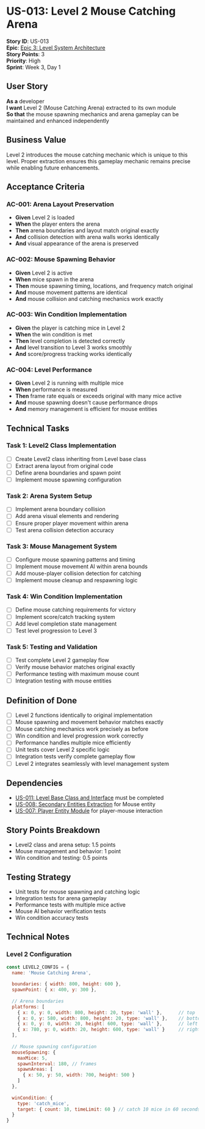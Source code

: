 # US-013: Level 2 Mouse Catching Arena

**Story ID**: US-013  
**Epic**: [Epic 3: Level System Architecture](../epics/epic-3-level-system.md)  
**Story Points**: 3  
**Priority**: High  
**Sprint**: Week 3, Day 1  

## User Story

**As a** developer  
**I want** Level 2 (Mouse Catching Arena) extracted to its own module  
**So that** the mouse spawning mechanics and arena gameplay can be maintained and enhanced independently  

## Business Value

Level 2 introduces the mouse catching mechanic which is unique to this level. Proper extraction ensures this gameplay mechanic remains precise while enabling future enhancements.

## Acceptance Criteria

### AC-001: Arena Layout Preservation
- **Given** Level 2 is loaded
- **When** the player enters the arena
- **Then** arena boundaries and layout match original exactly
- **And** collision detection with arena walls works identically
- **And** visual appearance of the arena is preserved

### AC-002: Mouse Spawning Behavior
- **Given** Level 2 is active
- **When** mice spawn in the arena
- **Then** mouse spawning timing, locations, and frequency match original
- **And** mouse movement patterns are identical
- **And** mouse collision and catching mechanics work exactly

### AC-003: Win Condition Implementation
- **Given** the player is catching mice in Level 2
- **When** the win condition is met
- **Then** level completion is detected correctly
- **And** level transition to Level 3 works smoothly
- **And** score/progress tracking works identically

### AC-004: Level Performance
- **Given** Level 2 is running with multiple mice
- **When** performance is measured
- **Then** frame rate equals or exceeds original with many mice active
- **And** mouse spawning doesn't cause performance drops
- **And** memory management is efficient for mouse entities

## Technical Tasks

### Task 1: Level2 Class Implementation
- [ ] Create Level2 class inheriting from Level base class
- [ ] Extract arena layout from original code
- [ ] Define arena boundaries and spawn point
- [ ] Implement mouse spawning configuration

### Task 2: Arena System Setup
- [ ] Implement arena boundary collision
- [ ] Add arena visual elements and rendering
- [ ] Ensure proper player movement within arena
- [ ] Test arena collision detection accuracy

### Task 3: Mouse Management System
- [ ] Configure mouse spawning patterns and timing
- [ ] Implement mouse movement AI within arena bounds
- [ ] Add mouse-player collision detection for catching
- [ ] Implement mouse cleanup and respawning logic

### Task 4: Win Condition Implementation
- [ ] Define mouse catching requirements for victory
- [ ] Implement score/catch tracking system
- [ ] Add level completion state management
- [ ] Test level progression to Level 3

### Task 5: Testing and Validation
- [ ] Test complete Level 2 gameplay flow
- [ ] Verify mouse behavior matches original exactly
- [ ] Performance testing with maximum mouse count
- [ ] Integration testing with mouse entities

## Definition of Done

- [ ] Level 2 functions identically to original implementation
- [ ] Mouse spawning and movement behavior matches exactly
- [ ] Mouse catching mechanics work precisely as before
- [ ] Win condition and level progression work correctly
- [ ] Performance handles multiple mice efficiently
- [ ] Unit tests cover Level 2 specific logic
- [ ] Integration tests verify complete gameplay flow
- [ ] Level 2 integrates seamlessly with level management system

## Dependencies

- [US-011: Level Base Class and Interface](epic-3.1-level-base-class.md) must be completed
- [US-008: Secondary Entities Extraction](../stories/epic-2.3-secondary-entities.md) for Mouse entity
- [US-007: Player Entity Module](../stories/epic-2.2-player-entity.md) for player-mouse interaction

## Story Points Breakdown

- Level2 class and arena setup: 1.5 points
- Mouse management and behavior: 1 point
- Win condition and testing: 0.5 points

## Testing Strategy

- Unit tests for mouse spawning and catching logic
- Integration tests for arena gameplay
- Performance tests with multiple mice active
- Mouse AI behavior verification tests
- Win condition accuracy tests

## Technical Notes

### Level 2 Configuration
```javascript
const LEVEL2_CONFIG = {
  name: 'Mouse Catching Arena',
  
  boundaries: { width: 800, height: 600 },
  spawnPoint: { x: 400, y: 300 },
  
  // Arena boundaries
  platforms: [
    { x: 0, y: 0, width: 800, height: 20, type: 'wall' },      // top
    { x: 0, y: 580, width: 800, height: 20, type: 'wall' },    // bottom  
    { x: 0, y: 0, width: 20, height: 600, type: 'wall' },      // left
    { x: 780, y: 0, width: 20, height: 600, type: 'wall' }     // right
  ],
  
  // Mouse spawning configuration
  mouseSpawning: {
    maxMice: 5,
    spawnInterval: 180, // frames
    spawnAreas: [
      { x: 50, y: 50, width: 700, height: 500 }
    ]
  },
  
  winCondition: {
    type: 'catch_mice',
    target: { count: 10, timeLimit: 60 } // catch 10 mice in 60 seconds
  }
}
```